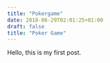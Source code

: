 ```yaml
---
title: "Pokergame"
date: 2018-06-29T02:01:25+01:00
draft: false
title: "Poker Game"
---
```

Hello, this is my first post. 
